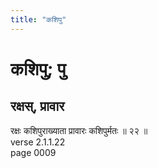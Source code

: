 ```yaml
---
title: "कशिपु"
---
```


# कशिपु; पु
## रक्षस्, प्रावार
रक्षः कशिपुराख्याता प्रावारः कशिपुर्मतः ॥ २२ ॥<br />verse 2.1.1.22<br />page 0009

